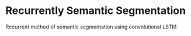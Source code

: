 # Recurrently Semantic Segmentation
Recurrent method of semantic segmentation using convolutional LSTM 
